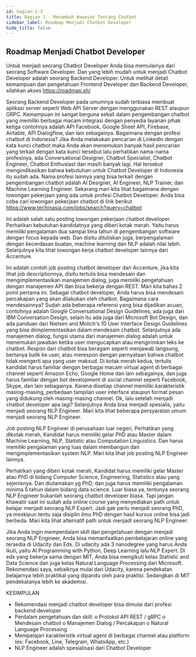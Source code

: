 ```yaml
---
id: bagian-1-3
title: Bagian 1 - Menambah Wawasan Tentang Chatbot
sidebar_label: Roadmap Menjadi Chatbot Developer
hide_title: false
---
```

## Roadmap Menjadi Chatbot Developer

Untuk menjadi seorang Chatbot Developer Anda bisa memulainya dari seorang Software Developer. Dan yang lebih mudah untuk menjadi Chatbot Developer adalah seorang Backend Developer. Untuk melihat detail kemampuan dan pengetahuan Frontend Developer dan Backend Developer, silahkan akses https://roadmap.sh/
  

Seorang Backend Developer pada umumnya sudah terbiasa membuat aplikasi server seperti Web API Server dengan menggunakan REST ataupun GRPC. Kemampuan ini sangat berguna sekali dalam pengembangan chatbot yang memiliki berbagai macam integrasi dengan penyedia layanan pihak ketiga contohnya adalah API Facebook, Google Sheet API, Firebase, Airtable, API Dialogflow, dan lain sebagainya. Bagaimana dengan profesi chatbot di Indonesia?
Jika Anda melakukan pencarian di LinkedIn dengan kata kunci chatbot maka Anda akan menemukan banyak hasil pencarian yang terkait dengan kata kunci tersebut lalu perhatikan nama-nama profesinya, ada Conversational Designer, Chatbot Specialist, Chatbot Engineer, Chatbot Enthusiast dan masih banyak lagi. Hal tersebut mengindikasikan bahwa kebutuhan untuk Chatbot Developer di Indonesia itu sudah ada. Nama profesi lainnya yang bisa terkait dengan pengembangan chatbot adalah AI Designer, AI Engineer, NLP Trainer, dan Machine Learning Engineer.
Sekarang mari kita lihat bagaimana dengan lowongan pekerjaan yang ada untuk profesi Chatbot Developer. Anda bisa coba cari lowongan pekerjaan chatbot di link berikut https://www.techinasia.com/jobs/search?query=chatbot 
 

 
Ini adalah salah satu posting lowongan pekerjaan chatbot developer. Perhatikan kebutuhan kandidatnya yang diberi kotak merah. Yaitu harus memiliki pengalaman dua sampai lima tahun di pengembangan software dengan focus kepada web. Dan disitu dituliskan juga, berpengalaman dengan kecerdasan buatan, machine learning dan NLP adalah nilai lebih.
Selanjutnya kita lihat lowongan kerja chatbot developer lainnya dari Accenture.
 
Ini adalah contoh job posting chatbot developer dari Accenture, jika kita lihat job descriptionnya, disitu tertulis bisa mendesain dan mengimplementasikan manajemen dialog, juga memiliki pengetahuan dengan manajemen API dan bisa bekerja dengan REST. Mari kita bahas 2 point pertama ini. 
Sebagai chatbot developer, Anda harus bisa mendesain percakapan yang akan dilakukan oleh chatbot. Bagaimana cara mendesainnya? Sudah ada beberapa referensi yang bisa dijadikan acuan, contohnya adalah Google Conversational Design Guidelines, ada juga dari IBM Conversation Design, selain itu ada juga dari Microsoft Bot Design, dan ada panduan dari Nielsen and Molich's 10 User Interface Design Guidelines yang bisa diimplementasikan dalam mendesain chatbot.
Selanjutnya ada manajemen dialog, fungsi utama dari manajemen dialog adalah untuk menemukan jawaban ketika user mengucapkan atau mengirimkan teks ke chatbot. Respon dari chatbot bisa beragam seperti menjawab langsung, bertanya balik ke user, atau merespon dengan pernyataan bahwa chatbot tidak mengerti apa yang user maksud.
Di kotak merah kedua, tertulis kandidat harus familiar dengan berbagai macam virtual agent di berbagai channel seperti Amazon Echo, Google Home dan lain sebagainya, dan juga harus familiar dengan bot development di social channel seperti Facebook, Skype, dan lain sebagainya. Karena disetiap channel memiliki karakteristik masing-masing, perbedaan tampilan user interface ataupun format pesan yang didukung oleh masing-masing channel.
Ok, lalu setelah menjadi chatbot developer apa lagi?
Selanjutnya Anda bisa menjadi spesialis, yaitu menjadi seorang NLP Engineer.
Mari kita lihat beberapa persyaratan umum menjadi seorang NLP Engineer.
 
Job posting NLP Engineer di perusahaan luar negeri, Perhatikan yang dikotak merah, Kandidat harus memiliki gelar PhD atau Master dalam Machine Learning, NLP, Statistic atau Computation Linguistics.
Dan harus memiliki pengalaman yang luas dalam membangun dan mengimplementasikan system NLP. 
Mari kita lihat job posting NLP Engineer lainnya.
 
 
Perhatikan yang diberi kotak merah,
Kandidat harus memiliki gelar Master atau PhD di bidang Computer Science, Engineering, Statistics atau yang sejenisnya. Dan diutamakan yg PhD, dan juga harus memiliki pengalaman minima 5 tahun dalam bidang data science.
Luar biasa ya, tentunya seorang NLP Engineer bukanlah seorang chatbot developer biasa. Tapi jangan khawatir saat ini sudah ada online course yang menyediakan path untuk belajar menjadi seorang NLP Expert.
Jadi gak perlu menjadi seorang PhD, ya meskipun tentu saja disiplin ilmu PhD dengan hasil kursus online bisa jadi berbeda.
Mari kita lihat alternatif path untuk menjadi seorang NLP Engineer.
 
Jika Anda ingin memperdalam skill dan pengetahuan dengan menjadi seorang NLP Engineer, Anda bisa memanfaatkan pembelajaran online yang tersedia di Udacity dan Edx.
Di udacity ada 3 nanodegree yang harus Anda ikuti, yaitu AI Programming with Python, Deep Learning lalu NLP Expert. Di edx yang bekerja sama dengan MIT, Anda bisa mengikuti kelas Statistic and Data Science dan juga kelas Natural Language Processing dari Microsoft.
Rekomendasi saya, sebaiknya mulai dari Udacity, karena pendekatan belajarnya lebih praktikal yang dipandu oleh para praktisi. Sedangkan di MIT pendekatanya lebih ke akademisi.

KESIMPULAN
-	Rekomendasi menjadi chatbot developer bisa dimulai dari profesi backend developer
-	Perdalam pengetahuan dan skill:
o	Protokol API REST / gRPC
o	Mendesain chatbot
o	Manajemen Dialog / Percakapan
o	Natural Language Processing
-	Mempelajari karakteristik virtual agent di berbagai channel atau platform (ex: Facebook, Line, Telegram, WhatsApp, etc.)
-	NLP Engineer adalah spesialisasi dari Chatbot Developer
